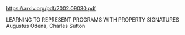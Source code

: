 
https://arxiv.org/pdf/2002.09030.pdf

LEARNING TO REPRESENT PROGRAMS
WITH PROPERTY SIGNATURES
Augustus Odena, Charles Sutton
